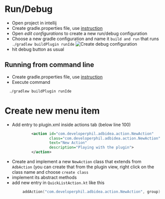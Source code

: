 Run/Debug
=========

* Open project in intellij
* Create gradle.properties file, use [instruction](gradle.properties)
* Open _edit configurations_ to create a new run/debug configuration
* Choose a new gradle configuration and name it `build and run` that runs `./gradlew buildPlugin runIde`
![Create debug configuration](website/debug_howto.png)
* hit debug button as usual

Running from command line
-------------------------
* Create gradle.properties file, use [instruction](gradle.properties)
* Execute command 
```shell script
  ./gradlew buildPlugin runIde
```

Create new menu item
====================

* Add entry to plugin.xml inside actions tab (below line 100)
```xml
            <action id="com.developerphil.adbidea.action.NewAction"
                    class="com.developerphil.adbidea.action.NewAction"
                    text="New Action"
                    description="Playing with the plugin">
            </action>
```

* Create and implement a new `NewAction` class that extends from `AdbAction` (you can create that from the plugin view, right click on the class name and choose `create class`
* implement its abstract methods
* add new entry in `QuickListAction.kt` like this
```kotlin
        addAction("com.developerphil.adbidea.action.NewAction", group)
```